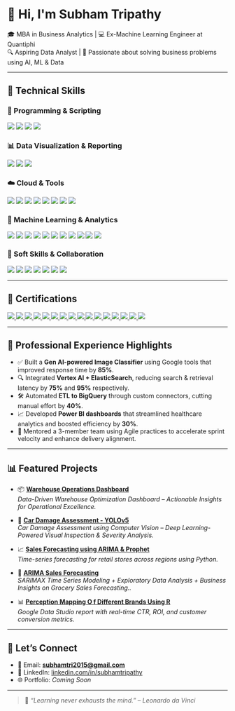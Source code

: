 # 👋 Hi, I'm Subham Tripathy

🎓 MBA in Business Analytics | 💻 Ex-Machine Learning Engineer at Quantiphi  
🔍 Aspiring Data Analyst | 🚀 Passionate about solving business problems using AI, ML & Data

---

## 🔧 Technical Skills

### 🐍 Programming & Scripting
<p>
  <img src="https://img.shields.io/badge/Python-3776AB?style=flat-square&logo=python&logoColor=white" />
  <img src="https://img.shields.io/badge/SQL-003B57?style=flat-square&logo=mysql&logoColor=white" />
  <img src="https://img.shields.io/badge/R-276DC3?style=flat-square&logo=r&logoColor=white" />
  <img src="https://img.shields.io/badge/Streamlit-FF4B4B?style=flat-square&logo=streamlit&logoColor=white" />
</p>

### 📊 Data Visualization & Reporting
<p>
  <img src="https://img.shields.io/badge/Power%20BI-F2C811?style=flat-square&logo=powerbi&logoColor=black" />
  <img src="https://img.shields.io/badge/Google%20Data%20Studio-4285F4?style=flat-square&logo=googledatastudio&logoColor=white" />
  <img src="https://img.shields.io/badge/Excel-217346?style=flat-square&logo=microsoft-excel&logoColor=white" />
</p>

### ☁️ Cloud & Tools
<p>
  <img src="https://img.shields.io/badge/GCP-4285F4?style=flat-square&logo=googlecloud&logoColor=white" />
  <img src="https://img.shields.io/badge/BigQuery-669DF6?style=flat-square&logo=googlecloud&logoColor=white" />
  <img src="https://img.shields.io/badge/Vertex%20AI-000000?style=flat-square&logo=google&logoColor=white" />
  <img src="https://img.shields.io/badge/ElasticSearch-005571?style=flat-square&logo=elasticsearch&logoColor=white" />
  <img src="https://img.shields.io/badge/Jupyter-F37626?style=flat-square&logo=jupyter&logoColor=white" />
  <img src="https://img.shields.io/badge/Docker-2496ED?style=flat-square&logo=docker&logoColor=white" />
  <img src="https://img.shields.io/badge/Git-F05032?style=flat-square&logo=git&logoColor=white" />
  <img src="https://img.shields.io/badge/GitHub-181717?style=flat-square&logo=github&logoColor=white" />
</p>

### 🤖 Machine Learning & Analytics
<p>
  <img src="https://img.shields.io/badge/Supervised_Learning-00BFFF?style=flat-square" />
  <img src="https://img.shields.io/badge/Unsupervised_Learning-FF69B4?style=flat-square" />
  <img src="https://img.shields.io/badge/NLP-8A2BE2?style=flat-square" />
  <img src="https://img.shields.io/badge/Sentiment_Analysis-F4A460?style=flat-square" />
  <img src="https://img.shields.io/badge/Text_Classification-4682B4?style=flat-square" />
  <img src="https://img.shields.io/badge/Time_Series_Forecasting-1E90FF?style=flat-square" />
  <img src="https://img.shields.io/badge/RFM_Segmentation-9ACD32?style=flat-square" />
  <img src="https://img.shields.io/badge/Clustering-DC143C?style=flat-square" />
  <img src="https://img.shields.io/badge/Model_Deployment-32CD32?style=flat-square" />
  <img src="https://img.shields.io/badge/Feature_Engineering-9370DB?style=flat-square" />
  <img src="https://img.shields.io/badge/Data_Cleaning-F08080?style=flat-square" />
</p>

### 🤝 Soft Skills & Collaboration
<p>
  <img src="https://img.shields.io/badge/Agile_&_Scrum-FCA121?style=flat-square" />
  <img src="https://img.shields.io/badge/Sprint_Planning-FF7F50?style=flat-square" />
  <img src="https://img.shields.io/badge/Stakeholder_Management-4682B4?style=flat-square" />
  <img src="https://img.shields.io/badge/Critical_Thinking-9370DB?style=flat-square" />
  <img src="https://img.shields.io/badge/Team_Collaboration-20B2AA?style=flat-square" />
  <img src="https://img.shields.io/badge/Client_Communication-00CED1?style=flat-square" />
  <img src="https://img.shields.io/badge/Problem_Solving-1E90FF?style=flat-square" />
</p>

---

## 📜 Certifications

<p align="left">
  <!-- Left Column -->
  <span>
    <a href="https://drive.google.com/file/d/1GGZBssM7xpklhCXoeWNJnsdbSgXAWkK7/view?usp=drive_link">
      <img src="https://img.shields.io/badge/Generative_AI_with_Google-blue?style=for-the-badge&logo=google" />
    </a>
    <a href="https://drive.google.com/file/d/15fy44ehAuRK5Y-WiX4Dxd7xb9eOVrwmq/view?usp=drive_link">
      <img src="https://img.shields.io/badge/Power_BI_Simplilearn-yellow?style=for-the-badge&logo=powerbi" />
    </a>
    <a href="https://drive.google.com/file/d/1YXYhD2nOWQO1DE-yp6sKBq7dcaiSzZ9j/view?usp=drive_link">
      <img src="https://img.shields.io/badge/Data_Science_Scaler-blueviolet?style=for-the-badge&logo=python" />
    </a>
    <a href="https://drive.google.com/file/d/1aRT-UnFP3wx94c5Mb1unzxN8nWwysrDm/view?usp=drive_link">
      <img src="https://img.shields.io/badge/Data_Analytics_with_SQL-orange?style=for-the-badge&logo=mysql" />
    </a>
    <a href="https://drive.google.com/file/d/1q73HMTdDBgW2Sq04sLFwbSFg-dgedx7e/view?usp=drive_link">
      <img src="https://img.shields.io/badge/Machine_Learning_Scaler-blue?style=for-the-badge&logo=scikit-learn" />
    </a>
    <a href="https://drive.google.com/file/d/1medCoEZOelDz9-0VdSkuHodvA0AMynLH/view?usp=drive_link">
      <img src="https://img.shields.io/badge/Databases_and_SQL_Coursera-green?style=for-the-badge&logo=postgresql" />
    </a>
    <a href="https://drive.google.com/file/d/13jCTg4YPWKxdgdGhekt61DLfMC7nzuJC/view?usp=drive_link">
      <img src="https://img.shields.io/badge/Power_BI_Advanced-red?style=for-the-badge&logo=microsoft-powerpoint" />
    </a>
    <a href="https://drive.google.com/file/d/1MRjJCNkW580kFjJ7s6JmlHL6BNOFamoX/view?usp=drive_link">
      <img src="https://img.shields.io/badge/Intro_to_Gen_AI-lightgrey?style=for-the-badge&logo=openai" />
    </a>
  </span>

  <!-- Right Column -->
  <span>
    <a href="https://drive.google.com/file/d/1dm0trWysGUr-1wV9nJh7fbWWfsUeAlqY/view?usp=drive_link">
      <img src="https://img.shields.io/badge/ML_%2B_Vertex_AI-brightgreen?style=for-the-badge&logo=googlecloud" />
    </a>
    <a href="https://drive.google.com/file/d/11z7vDb98pfUT-0p5Crw0M30AISY4C9z5/view?usp=drive_link">
      <img src="https://img.shields.io/badge/Agile_Methodology-black?style=for-the-badge&logo=jira" />
    </a>
    <a href="https://drive.google.com/file/d/1FiZKg9maknih6ydiJXBJfAVpz6ppgwP3/view?usp=drive_link">
      <img src="https://img.shields.io/badge/SQL_Advanced-red?style=for-the-badge&logo=database" />
    </a>
    <a href="https://drive.google.com/file/d/1vDX1yPWAkUkyC7FSBfvYpAQG9RsQIT_O/view?usp=drive_link">
      <img src="https://img.shields.io/badge/EDA_in_Python-purple?style=for-the-badge&logo=python" />
    </a>
    <a href="https://drive.google.com/file/d/1hQWjC6FZMWp2sbW6Mv8OJ1SPNCTR5hdD/view?usp=drive_link">
      <img src="https://img.shields.io/badge/Data_Analytics-Coursera-blue?style=for-the-badge&logo=databricks" />
    </a>
    <a href="https://drive.google.com/file/d/1rGsObxbqNAa11XXnJrREsTX_KyKVVVV0/view?usp=drive_link">
      <img src="https://img.shields.io/badge/Data_Visualization_Scaler-green?style=for-the-badge&logo=tableau" />
    </a>
    <a href="https://drive.google.com/file/d/13q-498k2phn59uhffLIndciUjaiA5TqL/view?usp=drive_link">
      <img src="https://img.shields.io/badge/Git_%26_GitHub-brown?style=for-the-badge&logo=github" />
    </a>
    <a href="https://drive.google.com/file/d/1FaFo29F0tdi4ZYCbrLvHvW12_mFwDwEg/view?usp=drive_link">
      <img src="https://img.shields.io/badge/ML_%26_AI_Great_Learning-cyan?style=for-the-badge&logo=deep-learning" />
    </a>
  </span>
</p>

---

## 🧠 Professional Experience Highlights

- ✅ Built a **Gen AI-powered Image Classifier** using Google tools that improved response time by **85%**.
- 🔍 Integrated **Vertex AI + ElasticSearch**, reducing search & retrieval latency by **75%** and **95%** respectively.
- 🛠️ Automated **ETL to BigQuery** through custom connectors, cutting manual effort by **40%**.
- 📈 Developed **Power BI dashboards** that streamlined healthcare analytics and boosted efficiency by **30%**.
- 👥 Mentored a 3-member team using Agile practices to accelerate sprint velocity and enhance delivery alignment.

---

## 📊 Featured Projects

- 📦 **[Warehouse Operations Dashboard](https://github.com/subhamtri2015/warehouse-dashboard-powerbi)**  
  _Data-Driven Warehouse Optimization Dashboard – Actionable Insights for Operational Excellence._

- 🎯 **[Car Damage Assessment - YOLOv5](https://github.com/subhamtri2015/Car-Damage-Assessment)**  
  _Car Damage Assessment using Computer Vision – Deep Learning-Powered Visual Inspection & Severity Analysis._

- 📈 **[Sales Forecasting using ARIMA & Prophet](https://github.com/your-repo)**  
  _Time-series forecasting for retail stores across regions using Python._

- 💬 **[ARIMA Sales Forecasting](https://github.com/your-repo)**  
  _SARIMAX Time Series Modeling + Exploratory Data Analysis + Business Insights on Grocery Sales Forecasting.._

- 📊 **[Perception Mapping O  f Different Brands Using R](https://github.com/your-repo)**  
  _Google Data Studio report with real-time CTR, ROI, and customer conversion metrics._

---

## 🤝 Let’s Connect

- 📧 Email: **subhamtri2015@gmail.com**
- 🔗 LinkedIn: [linkedin.com/in/subhamtripathy](https://linkedin.com/in/subhamtripathy)  
- 🌐 Portfolio: _Coming Soon_

---

> 🌱 *“Learning never exhausts the mind.” – Leonardo da Vinci*
